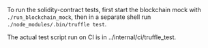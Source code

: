 To run the solidity-contract tests, first start the blockchain mock with
`./run_blockchain_mock`, then in a separate shell run
`./node_modules/.bin/truffle test`.

The actual test script run on CI is in  ../internal/ci/truffle_test.
